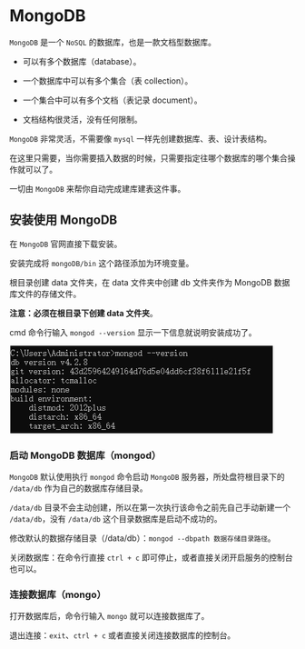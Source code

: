 # MongoDB

`MongoDB` 是一个 `NoSQL` 的数据库，也是一款文档型数据库。

- 可以有多个数据库（database）。

- 一个数据库中可以有多个集合（表 collection）。

- 一个集合中可以有多个文档（表记录 document）。

- 文档结构很灵活，没有任何限制。

`MongoDB` 非常灵活，不需要像 `mysql` 一样先创建数据库、表、设计表结构。

在这里只需要，当你需要插入数据的时候，只需要指定往哪个数据库的哪个集合操作就可以了。

一切由 `MongoDB` 来帮你自动完成建库建表这件事。

## 安装使用 MongoDB

在 `MongoDB` 官网直接下载安装。

安装完成将 `mongoDB/bin` 这个路径添加为环境变量。

根目录创建 data 文件夹，在 data 文件夹中创建 db 文件夹作为 MongoDB 数据库文件的存储文件。

**注意：必须在根目录下创建 data 文件夹**。

cmd 命令行输入 `mongod --version` 显示一下信息就说明安装成功了。

![mongod_version](./img/mongoDB_version.png)

### 启动 MongoDB 数据库（mongod）

`MongoDB` 默认使用执行 `mongod` 命令启动 `MongoDB` 服务器，所处盘符根目录下的 `/data/db` 作为自己的数据库存储目录。

`/data/db` 目录不会主动创建，所以在第一次执行该命令之前先自己手动新建一个 `/data/db`，没有 `/data/db` 这个目录数据库是启动不成功的。

修改默认的数据存储目录（/data/db）：`mongod --dbpath 数据存储目录路径`。

关闭数据库：在命令行直接 `ctrl + c` 即可停止，或者直接关闭开启服务的控制台也可以。

### 连接数据库（mongo）

打开数据库后，命令行输入 `mongo` 就可以连接数据库了。

退出连接：`exit`、`ctrl + c` 或者直接关闭连接数据库的控制台。
